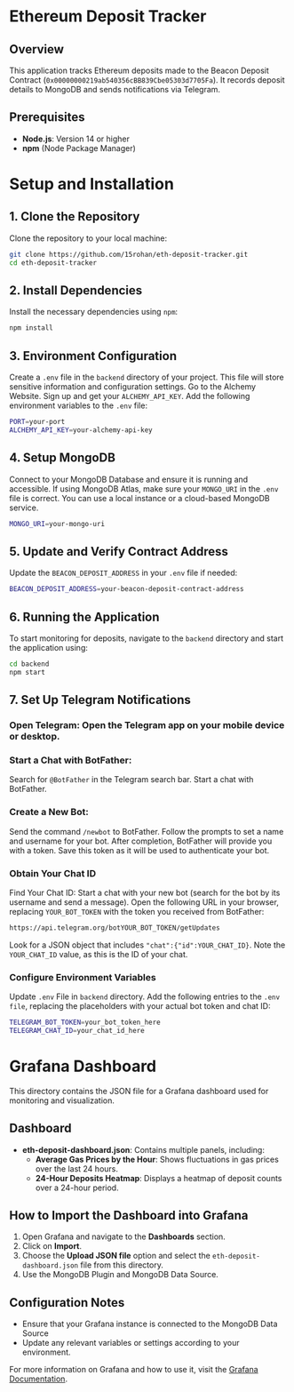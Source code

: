 # Ethereum Deposit Tracker

## Overview

This application tracks Ethereum deposits made to the Beacon Deposit Contract (`0x00000000219ab540356cBB839Cbe05303d7705Fa`). It records deposit details to MongoDB and sends notifications via Telegram.

## Prerequisites

- **Node.js**: Version 14 or higher
- **npm** (Node Package Manager)

# Setup and Installation

## 1. Clone the Repository

Clone the repository to your local machine:

```bash
git clone https://github.com/15rohan/eth-deposit-tracker.git
cd eth-deposit-tracker
```

## 2. Install Dependencies
Install the necessary dependencies using `npm`:

```bash
npm install
```

## 3. Environment Configuration
Create a `.env` file in the `backend` directory of your project. This file will store sensitive information and configuration settings.
Go to the Alchemy Website. Sign up and get your `ALCHEMY_API_KEY`.
Add the following environment variables to the `.env` file:

```bash
PORT=your-port
ALCHEMY_API_KEY=your-alchemy-api-key
```

## 4.  Setup MongoDB
Connect to your MongoDB Database and ensure it is running and accessible. If using MongoDB Atlas, make sure your `MONGO_URI` in the `.env` file is correct. You can use a local instance or a cloud-based MongoDB service. 

```bash
MONGO_URI=your-mongo-uri
```

## 5. Update and Verify Contract Address
Update the `BEACON_DEPOSIT_ADDRESS` in your `.env` file if needed:

```bash
BEACON_DEPOSIT_ADDRESS=your-beacon-deposit-contract-address
```

## 6. Running the Application
To start monitoring for deposits, navigate to the `backend` directory and start the application using:

```bash
cd backend
npm start
```

## 7. Set Up Telegram Notifications

### Open Telegram: Open the Telegram app on your mobile device or desktop.

### Start a Chat with BotFather:
Search for `@BotFather` in the Telegram search bar.
Start a chat with BotFather.

### Create a New Bot:
Send the command `/newbot` to BotFather.
Follow the prompts to set a name and username for your bot.
After completion, BotFather will provide you with a token. Save this token as it will be used to authenticate your bot.

### Obtain Your Chat ID
Find Your Chat ID:
Start a chat with your new bot (search for the bot by its username and send a message).
Open the following URL in your browser, replacing `YOUR_BOT_TOKEN` with the token you received from BotFather:

```bash
https://api.telegram.org/botYOUR_BOT_TOKEN/getUpdates
```

Look for a JSON object that includes `"chat":{"id":YOUR_CHAT_ID}`. Note the `YOUR_CHAT_ID` value, as this is the ID of your chat.

### Configure Environment Variables
Update `.env` File in `backend` directory.
Add the following entries to the `.env file`, replacing the placeholders with your actual bot token and chat ID:

```bash
TELEGRAM_BOT_TOKEN=your_bot_token_here
TELEGRAM_CHAT_ID=your_chat_id_here
```

# Grafana Dashboard

This directory contains the JSON file for a Grafana dashboard used for monitoring and visualization.

## Dashboard

- **eth-deposit-dashboard.json**: Contains multiple panels, including:
  - **Average Gas Prices by the Hour**: Shows fluctuations in gas prices over the last 24 hours.
  - **24-Hour Deposits Heatmap**: Displays a heatmap of deposit counts over a 24-hour period.

## How to Import the Dashboard into Grafana

1. Open Grafana and navigate to the **Dashboards** section.
2. Click on **Import**.
3. Choose the **Upload JSON file** option and select the `eth-deposit-dashboard.json` file from this directory.
4. Use the MongoDB Plugin and MongoDB Data Source.

## Configuration Notes

- Ensure that your Grafana instance is connected to the MongoDB Data Source
- Update any relevant variables or settings according to your environment.

For more information on Grafana and how to use it, visit the [Grafana Documentation](https://grafana.com/docs/).